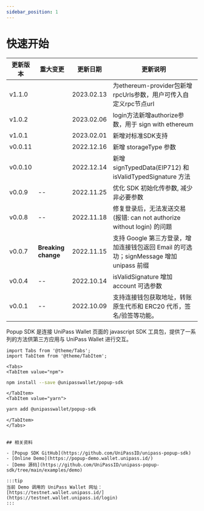 ```yaml
---
sidebar_position: 1
---
```


# 快速开始

| 更新版本 | 重大变更        | 更新日期   | 更新说明                                                                               |
| -------- | --------------- | ---------- | -------------------------------------------------------------------------------------- |
| v1.1.0 |                      | 2023.02.13    | 为ethereum-provider包新增rpcUrls参数，用户可传入自定义rpc节点url |
| v1.0.2 |                      | 2023.02.06    | login方法新增authorize参数，用于 sign with ethereum |
| v1.0.1 |                      | 2023.02.01    | 新增对标准SDK支持 |
| v0.0.11 |                     | 2022.12.16   | 新增 storageType 参数 |
| v0.0.10 |                     | 2022.12.14   | 新增 signTypedData(EIP712) 和 isValidTypedSignature 方法|
| v0.0.9   | --              | 2022.11.25 | 优化 SDK 初始化传参数, 减少非必要参数                           |
| v0.0.8   | --              | 2022.11.18 | 修复登录后，无法发送交易 (报错: can not authorize without login) 的问题                |
| v0.0.7   | **Breaking change** | 2022.11.15 | 支持 Google 第三方登录，增加连接钱包返回 Email 的可选功；signMessage 增加 unipass 前缀 |
| v0.0.4   | --              | 2022.10.14 | isValidSignature 增加 account 可选参数                                                 |
| v0.0.1   | --              | 2022.10.09 | 支持连接钱包获取地址，转账原生代币和 ERC20 代币，签名/验签等功能。                     |

Popup SDK 是连接 UniPass Wallet 页面的 javascript SDK 工具包，提供了一系列的方法供第三方应用与 UniPass Wallet 进行交互。

```mdx-code-block
import Tabs from '@theme/Tabs';
import TabItem from '@theme/TabItem';
```

```mdx-code-block
<Tabs>
<TabItem value="npm">
```

```bash
npm install --save @unipasswallet/popup-sdk
```

```mdx-code-block
</TabItem>
<TabItem value="yarn">
```

```bash
yarn add @unipasswallet/popup-sdk
```

```mdx-code-block
</TabItem>
</Tabs>


## 相关资料

- [Popup SDK GitHub](https://github.com/UniPassID/unipass-popup-sdk)
- [Online Demo](https://popup-demo.wallet.unipass.id/)
- [Demo 源码](https://github.com/UniPassID/unipass-popup-sdk/tree/main/examples/demo)

:::tip
当前 Demo 调用的 UniPass Wallet 网址：[https://testnet.wallet.unipass.id/](https://testnet.wallet.unipass.id/login)
:::
```
